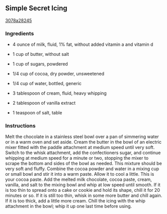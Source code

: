 ## Simple Secret Icing

[3078a28245](http://www.epicurious.com/recipes/food/views/simple-secret-icing-375826)

### Ingredients

 - 4 ounce of milk, fluid, 1% fat, without added vitamin a and vitamin d

 - 1 cup of butter, without salt

 - 1 cup of sugars, powdered

 - 1/4 cup of cocoa, dry powder, unsweetened

 - 1/4 cup of water, bottled, generic

 - 3 tablespoon of cream, fluid, heavy whipping

 - 2 tablespoon of vanilla extract

 - 1 teaspoon of salt, table

### Instructions

Melt the chocolate in a stainless steel bowl over a pan of simmering water or in a warm oven and set aside. Cream the butter in the bowl of an electric mixer fitted with the paddle attachment at medium speed until very soft. Switch to the whisk attachment, add the confectioners sugar, and continue whipping at medium speed for a minute or two, stopping the mixer to scrape the bottom and sides of the bowl as needed. This mixture should be very soft and fluffy. Combine the cocoa powder and water in a mixing cup or small bowl and stir it into a warm paste. Allow it to cool a little. This is your cocoa paste. Add the melted milk chocolate, cocoa paste, cream, vanilla, and salt to the mixing bowl and whip at low speed until smooth. If it is too thin to spread onto a cake or cookie and hold its shape, chill it for 20 minutes or so. If it is still too thin, whisk in some more butter and chill again. If it is too thick, add a little more cream. Chill the icing with the whip attachment in the bowl; whip it up one last time before using.